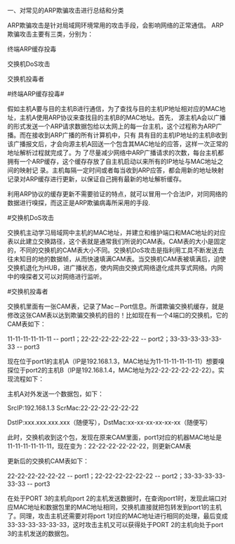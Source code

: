 一、对常见的ARP欺骗攻击进行总结和分类

   ARP欺骗攻击是针对局域网环境常用的攻击手段，会影响网络的正常通信。
   ARP欺骗攻击主要有三类，分别为：
   
   终端ARP缓存投毒
   
   交换机DoS攻击
   
   交换机投毒者

#终端ARP缓存投毒#


假如主机A要与目的主机B进行通信，为了查找与目的主机IP地址相对应的MAC地址，主机A使用ARP协议来查找目的主机B的MAC地址。首先， 源主机A会以广播的形式发送一个ARP请求数据包给以太网上的每一台主机，这个过程称为ARP广播。而在接收到ARP广播的所有计算机中，只有 具有目的主机IP地址的主机B收到该广播报文后，才会向源主机A回送一个包含其MAC地址的应答，这样一次正常的地址解析过程就完成了。为 了尽量减少网络中ARP广播请求的次数，每台主机都拥有一个ARP缓存，这个缓存存放了自主机启动以来所有的IP地址与MAC地址之间的映射记 录。主机每隔一定时间或者每当收到ARP应答，都会用新的地址映射记录对ARP缓存进行更新，以保证自己拥有最新的地址解析缓存。

利用ARP协议的缓存更新不需要验证的特点，就可以冒用一个合法IP，对同网络的数据进行嗅探，而这正是ARP欺骗病毒所采用的手段.

#交换机DoS攻击

交换机主动学习局域网中主机的MAC地址，并建立和维护端口和MAC地址的对应表以此建立交换路径，这个表就是通常我们所说的CAM表。CAM表的大小是固定的，不同的交换机的CAM表大小不同。交换机DoS攻击是指利用工具不断发送去往未知目的地的数据帧，从而快速填满CAM表。当交换机CAM表被填满后，迫使交换机退化为HUB，进广播状态，使内网由交换式网络退化成共享式网络。内网中的嗅探者又可以对网络进行监听。

#交换机投毒者

交换机里面有一张CAM表，记录了Mac－Port信息。所谓欺骗交换机缓存，就是修改这张CAM表以达到欺骗交换机的目的！比如现在有一个4端口的交换机，它的CAM表如下：

11-11-11-11-11-11  -- port1；22-22-22-22-22-22  -- port2；33-33-33-33-33-33  -- port3 
  
现在位于port1的主机A（IP是192.168.1.3，MAC地址为11-11-11-11-11-11）想要嗅探位于port2的主机B（IP是192.168.1.4，MAC地址为22-22-22-22-22-22）。实现流程如下：

主机A对外发送一个数据包，如下：

SrcIP:192.168.1.3 ScrMac:22-22-22-22-22-22

DstIP:xxx.xxx.xxx.xxx（随便写），DstMac:xx-xx-xx-xx-xx-xx（随便写）

此时，交换机收到这个包，发现在原来CAM里面，port1对应的机器MAC地址是11-11-11-11-11-11，现在变为：22-22-22-22-22-22，则更新CAM表

更新后的交换机CAM表如下：

22-22-22-22-22-22  -- port1；22-22-22-22-22-22  -- port2；33-33-33-33-33-33  -- port3 

在处于PORT 3的主机向port 2的主机发送数据时，在查询port1时，发现此端口对应MAC地址和数据包里的MAC地址相同，交换机直接就把包转发到port1的主机了。同理，攻击主机还需要对将port 1对应的MAC地址进行相同的处理，最后变成33-33-33-33-33-33，这时攻击主机又可以获得处于PORT 2的主机向处于port 3的主机发送的数据包。


 
